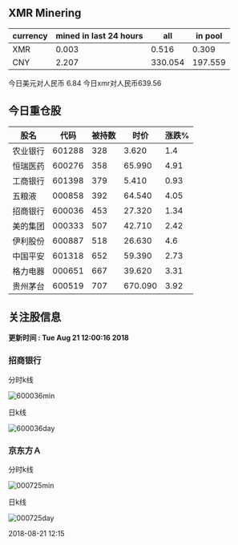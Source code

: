 ## XMR Minering

|currency|mined in last 24 hours|all|in pool|
|---|---|---|---|
|XMR|0.003|0.516|0.309|
|CNY|2.207|330.054|197.559|

今日美元对人民币 6.84	今日xmr对人民币639.56


## 今日重仓股 

|股名|代码|被持数|时价|涨跌%|
|---|---|---|---|---|
|农业银行|601288|328|3.620|1.4|
|恒瑞医药|600276|358|65.990|4.91|
|工商银行|601398|379|5.410|0.93|
|五粮液|000858|392|64.540|4.05|
|招商银行|600036|453|27.320|1.34|
|美的集团|000333|507|42.710|2.42|
|伊利股份|600887|518|26.630|4.6|
|中国平安|601318|652|59.390|2.73|
|格力电器|000651|667|39.620|3.31|
|贵州茅台|600519|707|670.090|3.92|

## 关注股信息
**更新时间 : Tue Aug 21 12:00:16 2018**
### 招商银行 
分时k线

![600036min](http://image.sinajs.cn/newchart/min/n/sh600036.gif)

日k线

![600036day](http://image.sinajs.cn/newchart/daily/n/sh600036.gif)

### 京东方Ａ 
分时k线

![000725min](http://image.sinajs.cn/newchart/min/n/sz000725.gif)

日k线

![000725day](http://image.sinajs.cn/newchart/daily/n/sz000725.gif)

2018-08-21 12:15